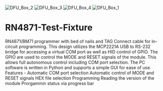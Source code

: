 ![DFU_Box_2](https://user-images.githubusercontent.com/57275578/133633045-d0c9493c-c99c-4e1e-8811-038a0f28ac90.jpg)
![DFU_Box_3](https://user-images.githubusercontent.com/57275578/133633060-b0a9f7cd-8acf-418e-9bcc-c0c1a844b5b0.jpg)
![DFU_Box_4](https://user-images.githubusercontent.com/57275578/133633079-c3a701e8-694c-45f9-944f-b142994b10e6.jpg)
![DFU_Box_1](https://user-images.githubusercontent.com/57275578/133633085-e6dd5c8e-dab8-4fb5-a177-a47186a5b829.jpg)
# RN4871-Test-Fixture
RN4871/BM71 programmer with bed of nails and TAG Connect cable for in-circuit programming.
This design utilizes the MCP2221A USB to RS-232 bridge for accessing a virtual COM port as well as HID control of GPIO. The GPIO are used to control the MODE and RESET signals of the module. This allows full autonomous control including COM port selection. 
The PC software is written in Python and supports a simple GUI for ease of use. 
Features -
    Automatic COM port selection
    Automatic control of MODE and RESET signals
    HEX file selection
    Programming
    Reading the version of the module
    Prorgammin status via progress bar
